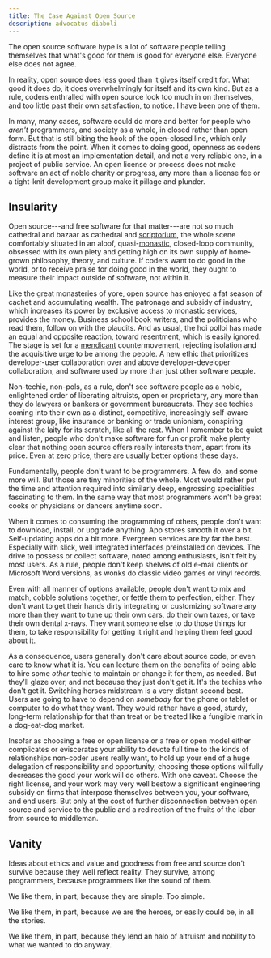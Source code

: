 ```yaml
---
title: The Case Against Open Source
description: advocatus diaboli
---
```


The open source software hype is a lot of software people telling themselves that what's good for them is good for everyone else.  Everyone else does not agree.

In reality, open source does less good than it gives itself credit for.  What good it does do, it does overwhelmingly for itself and its own kind.  But as a rule, coders enthralled with open source look too much in on themselves, and too little past their own satisfaction, to notice.  I have been one of them.

In many, many cases, software could do more and better for people who _aren't_ programmers, and society as a whole, in closed rather than open form.  But that is still biting the hook of the open-closed line, which only distracts from the point.  When it comes to doing good, openness as coders define it is at most an implementation detail, and not a very reliable one, in a project of public service.  An open license or process does not make software an act of noble charity or progress, any more than a license fee or a tight-knit development group make it pillage and plunder.

## Insularity

Open source---and free software for that matter---are not so much cathedral and bazaar as cathedral and [scriptorium](https://en.wikipedia.org/wiki/Scriptorium), the whole scene comfortably situated in an aloof, quasi-[monastic](https://en.wikipedia.org/wiki/Monastery), closed-loop community, obsessed with its own piety and getting high on its own supply of home-grown philosophy, theory, and culture.  If coders want to do good in the world, or to receive praise for doing good in the world, they ought to measure their impact outside of software, not within it.

Like the great monasteries of yore, open source has enjoyed a fat season of cachet and accumulating wealth.  The patronage and subsidy of industry, which increases its power by exclusive access to monastic services, provides the money.  Business school book writers, and the politicians who read them, follow on with the plaudits.  And as usual, the hoi polloi has made an equal and opposite reaction, toward resentment, which is easily ignored.  The stage is set for a [mendicant](https://en.wikipedia.org/wiki/Mendicant_orders) countermovement, rejecting isolation and the acquisitive urge to be among the people.  A new ethic that prioritizes developer-user collaboration over and above developer-developer collaboration, and software used by more than just other software people.

Non-techie, non-pols, as a rule, don't see software people as a noble, enlightened order of liberating altruists, open or proprietary, any more than they do lawyers or bankers or government bureaucrats.  They see techies coming into their own as a distinct, competitive, increasingly self-aware interest group, like insurance or banking or trade unionism, conspiring against the laity for its scratch, like all the rest.  When I remember to be quiet and listen, people who don't make software for fun or profit make plenty clear that nothing open source offers really interests them, apart from its price.  Even at zero price, there are usually better options these days.

Fundamentally, people don't want to be programmers.  A few do, and some more will.  But those are tiny minorities of the whole.  Most would rather put the time and attention required into similarly deep, engrossing specialities fascinating to them.  In the same way that most programmers won't be great cooks or physicians or dancers anytime soon.

When it comes to consuming the programming of others, people don't want to download, install, or upgrade anything.  App stores smooth it over a bit.  Self-updating apps do a bit more.  Evergreen services are by far the best.  Especially with slick, well integrated interfaces preinstalled on devices.  The drive to possess or collect software, noted among enthusiasts, isn't felt by most users.  As a rule, people don't keep shelves of old e-mail clients or Microsoft Word versions, as wonks do classic video games or vinyl records.

Even with all manner of options available, people don't want to mix and match, cobble solutions together, or fettle them to perfection, either.  They don't want to get their hands dirty integrating or customizing software any more than they want to tune up their own cars, do their own taxes, or take their own dental x-rays.  They want someone else to do those things for them, to take responsibility for getting it right and helping them feel good about it.

As a consequence, users generally don't care about source code, or even care to know what it is.  You can lecture them on the benefits of being able to hire some _other_ techie to maintain or change it for them, as needed.  But they'll glaze over, and not because they just don't get it.  It's the techies who don't get it.  Switching horses midstream is a very distant second best.  Users are going to have to depend on _somebody_ for the phone or tablet or computer to do what they want.  They would rather have a good, sturdy, long-term relationship for that than treat or be treated like a fungible mark in a dog-eat-dog market.

Insofar as choosing a free or open license or a free or open model either complicates or eviscerates your ability to devote full time to the kinds of relationships non-coder users really want, to hold up your end of a huge delegation of responsibility and opportunity, choosing those options willfully decreases the good your work will do others.  With one caveat.  Choose the right license, and your work may very well bestow a significant engineering subsidy on firms that interpose themselves between you, your software, and end users.  But only at the cost of further disconnection between open source and service to the public and a redirection of the fruits of the labor from source to middleman.

## Vanity

Ideas about ethics and value and goodness from free and source don't survive because they well reflect reality.  They survive, among programmers, because programmers like the sound of them.

We like them, in part, because they are simple.  Too simple.

We like them, in part, because we are the heroes, or easily could be, in all the stories.

We like them, in part, because they lend an halo of altruism and nobility to what we wanted to do anyway.
